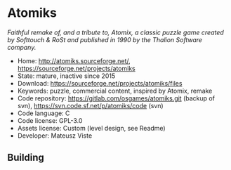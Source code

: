 # Atomiks

_Faithful remake of, and a tribute to, Atomix, a classic puzzle game created by Softtouch & RoSt and published in 1990 by the Thalion Software company._

- Home: http://atomiks.sourceforge.net/, https://sourceforge.net/projects/atomiks
- State: mature, inactive since 2015
- Download: https://sourceforge.net/projects/atomiks/files
- Keywords: puzzle, commercial content, inspired by Atomix, remake
- Code repository: https://gitlab.com/osgames/atomiks.git (backup of svn), https://svn.code.sf.net/p/atomiks/code (svn)
- Code language: C
- Code license: GPL-3.0
- Assets license: Custom (level design, see Readme)
- Developer: Mateusz Viste

## Building

